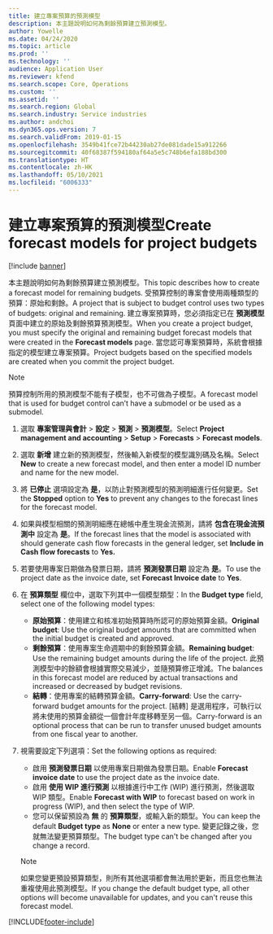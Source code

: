 ```yaml
---
title: 建立專案預算的預測模型
description: 本主題說明如何為剩餘預算建立預測模型。
author: Yowelle
ms.date: 04/24/2020
ms.topic: article
ms.prod: ''
ms.technology: ''
audience: Application User
ms.reviewer: kfend
ms.search.scope: Core, Operations
ms.custom: ''
ms.assetid: ''
ms.search.region: Global
ms.search.industry: Service industries
ms.author: andchoi
ms.dyn365.ops.version: 7
ms.search.validFrom: 2019-01-15
ms.openlocfilehash: 3549b41fce72b44230ab27de081dade15a912266
ms.sourcegitcommit: 40f68387f594180af64a5e5c748b6efa188bd300
ms.translationtype: HT
ms.contentlocale: zh-HK
ms.lasthandoff: 05/10/2021
ms.locfileid: "6006333"
---
```

# <a name="create-forecast-models-for-project-budgets"></a><span data-ttu-id="fa719-103">建立專案預算的預測模型</span><span class="sxs-lookup"><span data-stu-id="fa719-103">Create forecast models for project budgets</span></span> 

[!include [banner](../includes/banner.md)]

<span data-ttu-id="fa719-104">本主題說明如何為剩餘預算建立預測模型。</span><span class="sxs-lookup"><span data-stu-id="fa719-104">This topic describes how to create a forecast model for remaining budgets.</span></span> <span data-ttu-id="fa719-105">受預算控制的專案會使用兩種類型的預算：原始和剩餘。</span><span class="sxs-lookup"><span data-stu-id="fa719-105">A project that is subject to budget control uses two types of budgets: original and remaining.</span></span> <span data-ttu-id="fa719-106">建立專案預算時，您必須指定已在 **預測模型** 頁面中建立的原始及剩餘預算預測模型。</span><span class="sxs-lookup"><span data-stu-id="fa719-106">When you create a project budget, you must specify the original and remaining budget forecast models that were created in the **Forecast models** page.</span></span> <span data-ttu-id="fa719-107">當您認可專案預算時，系統會根據指定的模型建立專案預算。</span><span class="sxs-lookup"><span data-stu-id="fa719-107">Project budgets based on the specified models are created when you commit the project budget.</span></span>

> [!NOTE]
> <span data-ttu-id="fa719-108">預算控制所用的預測模型不能有子模型，也不可做為子模型。</span><span class="sxs-lookup"><span data-stu-id="fa719-108">A forecast model that is used for budget control can’t have a submodel or be used as a submodel.</span></span>

1. <span data-ttu-id="fa719-109">選取 **專案管理與會計** > **設定** > **預測**  > **預測模型**。</span><span class="sxs-lookup"><span data-stu-id="fa719-109">Select **Project management and accounting** > **Setup** > **Forecasts**  > **Forecast models**.</span></span>
2. <span data-ttu-id="fa719-110">選取 **新增** 建立新的預測模型，然後輸入新模型的模型識別碼及名稱。</span><span class="sxs-lookup"><span data-stu-id="fa719-110">Select **New** to create a new forecast model, and then enter a model ID number and name for the new model.</span></span> 
3. <span data-ttu-id="fa719-111">將 **已停止** 選項設定為 **是**，以防止對預測模型的預測明細進行任何變更。</span><span class="sxs-lookup"><span data-stu-id="fa719-111">Set the **Stopped** option to **Yes** to prevent any changes to the forecast lines for the forecast model.</span></span> 
4. <span data-ttu-id="fa719-112">如果與模型相關的預測明細應在總帳中產生現金流預測，請將 **包含在現金流預測中** 設定為 **是**。</span><span class="sxs-lookup"><span data-stu-id="fa719-112">If the forecast lines that the model is associated with should generate cash flow forecasts in the general ledger, set **Include in Cash flow forecasts** to **Yes.**</span></span> 
5. <span data-ttu-id="fa719-113">若要使用專案日期做為發票日期，請將 **預測發票日期** 設定為 **是**。</span><span class="sxs-lookup"><span data-stu-id="fa719-113">To use the project date as the invoice date, set **Forecast Invoice date** to **Yes**.</span></span> 
6. <span data-ttu-id="fa719-114">在 **預算類型** 欄位中，選取下列其中一個模型類型：</span><span class="sxs-lookup"><span data-stu-id="fa719-114">In the **Budget type** field, select one of the following model types:</span></span>

   - <span data-ttu-id="fa719-115">**原始預算**：使用建立和核准初始預算時所認可的原始預算金額。</span><span class="sxs-lookup"><span data-stu-id="fa719-115">**Original budget**: Use the original budget amounts that are committed when the initial budget is created and approved.</span></span>
   - <span data-ttu-id="fa719-116">**剩餘預算**：使用專案生命週期中的剩餘預算金額。</span><span class="sxs-lookup"><span data-stu-id="fa719-116">**Remaining budget**: Use the remaining budget amounts during the life of the project.</span></span> <span data-ttu-id="fa719-117">此預測模型中的餘額會根據實際交易減少，並隨預算修正增減。</span><span class="sxs-lookup"><span data-stu-id="fa719-117">The balances in this forecast model are reduced by actual transactions and increased or decreased by budget revisions.</span></span>
   - <span data-ttu-id="fa719-118">**結轉**：使用專案的結轉預算金額。</span><span class="sxs-lookup"><span data-stu-id="fa719-118">**Carry-forward**: Use the carry-forward budget amounts for the project.</span></span> <span data-ttu-id="fa719-119">[結轉] 是選用程序，可執行以將未使用的預算金額從一個會計年度移轉至另一個。</span><span class="sxs-lookup"><span data-stu-id="fa719-119">Carry-forward is an optional process that can be run to transfer unused budget amounts from one fiscal year to another.</span></span>

7. <span data-ttu-id="fa719-120">視需要設定下列選項：</span><span class="sxs-lookup"><span data-stu-id="fa719-120">Set the following options as required:</span></span>

   - <span data-ttu-id="fa719-121">啟用 **預測發票日期** 以使用專案日期做為發票日期。</span><span class="sxs-lookup"><span data-stu-id="fa719-121">Enable **Forecast invoice date** to use the project date as the invoice date.</span></span>
   - <span data-ttu-id="fa719-122">啟用 **使用 WIP 進行預測** 以根據進行中工作 (WIP) 進行預測，然後選取 WIP 類型。</span><span class="sxs-lookup"><span data-stu-id="fa719-122">Enable **Forecast with WIP** to forecast based on work in progress (WIP), and then select the type of WIP.</span></span> 
   - <span data-ttu-id="fa719-123">您可以保留預設為 **無** 的 **預算類型**，或輸入新的類型。</span><span class="sxs-lookup"><span data-stu-id="fa719-123">You can keep the default **Budget type** as **None** or enter a new type.</span></span> <span data-ttu-id="fa719-124">變更記錄之後，您就無法變更預算類型。</span><span class="sxs-lookup"><span data-stu-id="fa719-124">The budget type can't be changed after you change a record.</span></span>     
    > [!NOTE]
    > <span data-ttu-id="fa719-125">如果您變更預設預算類型，則所有其他選項都會無法用於更新，而且您也無法重複使用此預測模型。</span><span class="sxs-lookup"><span data-stu-id="fa719-125">If you change the default budget type, all other options will become unavailable for updates, and you can't reuse this forecast model.</span></span> 
   


 



[!INCLUDE[footer-include](../includes/footer-banner.md)]
